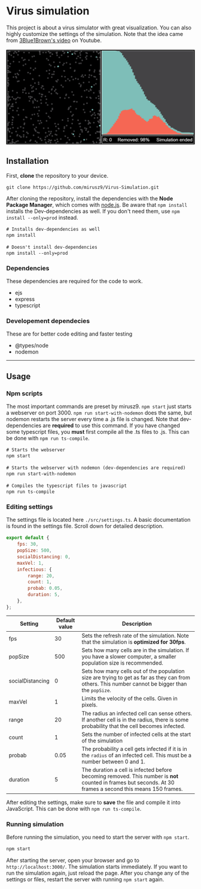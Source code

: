 # Virus simulation

This project is about a virus simulator with great visualization. You can also highly customize the settings of the simulation. Note that the idea came from [3Blue1Brown's video](https://www.youtube.com/watch?v=gxAaO2rsdIs) on Youtube.
<br/><br/>
![After running the simulation](img.png)

## Installation

First, **clone** the repository to your device.

```dos
git clone https://github.com/mirusz9/Virus-Simulation.git
```
After cloning the repository, install the dependencies with the **Node Package Manager**, which comes with [node.js](https://nodejs.org/en/). Be aware that `npm install` installs the Dev-dependencies as well. If you don't need them, use `npm install --only=prod` instead.
```dos
# Installs dev-dependencies as well
npm install

# Doesn't install dev-dependencies
npm install --only=prod
```
### Dependencies

These dependencies are required for the code to work.

* ejs
* express
* typescript

### Developement dependecies

These are for better code editing and faster testing

* @types/node
* nodemon
---
## Usage
### Npm scripts
The most important commands are preset by mirusz9. `npm start` just starts a webserver on port 3000. `npm run start-with-nodemon` does the same, but nodemon restarts the server every time a .js file is changed. Note that dev-dependencies are **required** to use this command. If you have changed some typescript files, you **must** first compile all the .ts files to .js. This can be done with `npm run ts-compile`.
```dos
# Starts the webserver
npm start

# Starts the webserver with nodemon (dev-dependencies are required)
npm run start-with-nodemon

# Compiles the typescript files to javascript
npm run ts-compile
```


### Editing settings
The settings file is located here `./src/settings.ts`. A basic documentation is found in the settings file. Scroll down for detailed description.
```javascript
export default {
	fps: 30,
	popSize: 500,
	socialDistancing: 0,
	maxVel: 1,
	infectious: {
		range: 20,
		count: 1,
		probab: 0.05,
		duration: 5,
	},
};
```

Setting|Default value|Description
-|-|-
fps|30|Sets the refresh rate of the simulation. Note that the simulation is **optimized for 30fps**.
popSize|500|Sets how many cells are in the simulation. If you have a slower computer, a smaller population size is recommended.
socialDistancing|0|Sets how many cells out of the population size are trying to get as far as they can from others. This number cannot be bigger than the `popSize`.
maxVel|1|Limits the velocity of the cells. Given in pixels.
range|20|The radius an infected cell can sense others. If another cell is in the radius, there is some probability that the cell becomes infected.
count|1|Sets the number of infected cells at the start of the simulation
probab|0.05|The probability a cell gets infected if it is in the `radius` of an infected cell. This must be a number between 0 and 1.
duration|5|The duration a cell is infected before becoming removed. This number is **not** counted in frames but seconds. At 30 frames a second this means 150 frames.

After editing the settings, make sure to **save** the file and compile it into JavaScript. This can be done with `npm run ts-compile`.

### Running simulation
Before running the simulation, you need to start the server with `npm start`.
```cmd
npm start
```
After starting the server, open your browser and go to `http://localhost:3000/`. The simulation starts immediately. If you want to run the simulation again, just reload the page. After you change any of the settings or files, restart the server with running `npm start` again.
